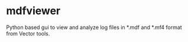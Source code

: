 # mdfviewer
Python based gui to view and analyze log files in *.mdf and *.mf4 format from Vector tools.
